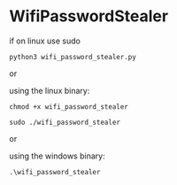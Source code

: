 # WifiPasswordStealer

if on linux use sudo

```
python3 wifi_password_stealer.py
```
or

using the linux binary:
```
chmod +x wifi_password_stealer

sudo ./wifi_password_stealer
```

or 

using the windows binary:
```
.\wifi_password_stealer
```
